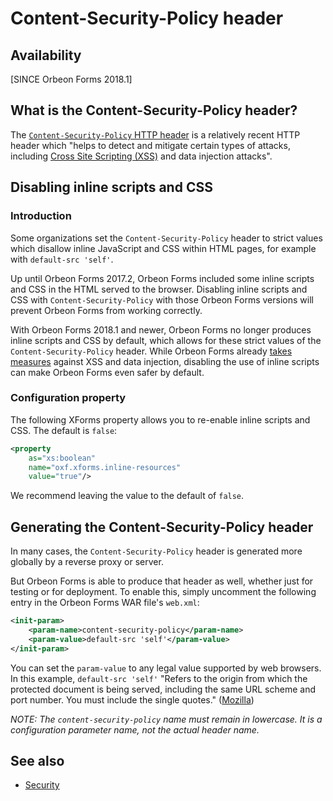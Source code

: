# Content-Security-Policy header

## Availability

[SINCE Orbeon Forms 2018.1]

## What is the Content-Security-Policy header?

The [`Content-Security-Policy` HTTP header](https://developer.mozilla.org/en-US/docs/Web/HTTP/CSP) is a relatively recent HTTP header which "helps to detect and mitigate certain types of attacks, including [Cross Site Scripting (XSS)](https://en.wikipedia.org/wiki/Cross-site_scripting) and data injection attacks".

## Disabling inline scripts and CSS

### Introduction

Some organizations set the `Content-Security-Policy` header to strict values which disallow inline JavaScript and CSS within HTML pages, for example with `default-src 'self'`.

Up until Orbeon Forms 2017.2, Orbeon Forms included some inline scripts and CSS in the HTML served to the browser. Disabling inline scripts and CSS with `Content-Security-Policy` with those Orbeon Forms versions will prevent Orbeon Forms from working correctly.
 
With Orbeon Forms 2018.1 and newer, Orbeon Forms no longer produces inline scripts and CSS by default, which allows for these strict values of the `Content-Security-Policy` header. While Orbeon Forms already [takes measures](security.md) against XSS and data injection, disabling the use of inline scripts can make Orbeon Forms even safer by default.

### Configuration property

The following XForms property allows you to re-enable inline scripts and CSS. The default is `false`:

```xml
<property 
    as="xs:boolean" 
    name="oxf.xforms.inline-resources"                            
    value="true"/>
``` 

We recommend leaving the value to the default of `false`.

## Generating the Content-Security-Policy header

In many cases, the `Content-Security-Policy` header is generated more globally by a reverse proxy or server.

But Orbeon Forms is able to produce that header as well, whether just for testing or for deployment. To enable this, simply uncomment the following entry in the Orbeon Forms WAR file's `web.xml`:

```xml
<init-param>
    <param-name>content-security-policy</param-name>
    <param-value>default-src 'self'</param-value>
</init-param>
```

You can set the `param-value` to any legal value supported by web browsers. In this example, `default-src 'self'` "Refers to the origin from which the protected document is being served, including the same URL scheme and port number. You must include the single quotes." ([Mozilla](https://developer.mozilla.org/en-US/docs/Web/HTTP/Headers/Content-Security-Policy/default-src))

*NOTE: The `content-security-policy` name must remain in lowercase. It is a configuration parameter name, not the actual header name.*

## See also 

- [Security](security.md)
